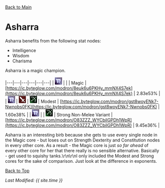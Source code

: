 [Back to Main](..\index.md)

# Asharra

Asharra benefits from the following stat nodes:

* Intelligence
* Wisdom
* Charisma

Asharra is a magic champion.

|---|---|---|---|---|---|
| ![Magic Icon](images\magic.png) |   |   | Magic  | [https://ic.byteglow.com/modron/8euk6u6PKHy_mmNX4S7ek](https://ic.byteglow.com/modron/8euk6u6PKHy_mmNX4S7ek) | 2.83e53% |
| ![Magic Icon](images\magic.png) | ![Melee Icon](images\melee.png) | ![Ranged Icon](images\ranged.png) | Modest  | [https://ic.byteglow.com/modron/gst8woyENk7-Nwnobs0FK](https://ic.byteglow.com/modron/gst8woyENk7-Nwnobs0FK) | 1.60e38% |
| ![Magic Icon](images\magic.png) |   | ![Ranged Icon](images\ranged.png) | Strong Non-Melee Variant | [https://ic.byteglow.com/modron/O83ZZZ_WYCbiIGPDh1WpR](https://ic.byteglow.com/modron/O83ZZZ_WYCbiIGPDh1WpR) | 9.45e36% |

Asharra is an interesting birb because she gets to use every single node in the Magic core - but loses out on Strength Dexterity and Constitution nodes in every other core. As a result - the Magic core is just *so far ahead* of every other core for her that there really is no sensible alternative. Basically - get used to squishy tanks.\r\n\r\nI only included the Modest and Strong cores for the sake of comparison. Just look at the difference in exponents.

[Back to Top](#top)

*Last Modified: {{ site.time }}*